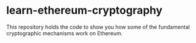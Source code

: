 # learn-ethereum-cryptography
 This repository holds the code to show you how some of the fundamental cryptographic mechanisms work on Ethereum.
